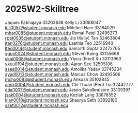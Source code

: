 # 2025W2-Skilltree
Jaques Fatmajaya 33203938
Kelly Li 33088047 klii0057@student.monash.edu
Mitchell Hare 33164029 mhar0085@student.monash.edu
Romal Patel 32496273 rpat0035@student.monash.edu
Jia (Kelly) Tan 32463804 jtan0276@student.monash.edu
Laetitia Teo 32516940  lteo0014@student.monash.edu 
Samarth Gupta 32472765 sgup0024@student.monash.edu
Steven Kaing 33155666 skai0008@student.monash.edu
Yiyou (Fred) Xu 33113963 yxuu0194@student.monash.edu
Aaron See 32505108 asee0014@student.monash.edu
Amolika Yadav 33745234 ayad0013@student.monash.edu
Marcus Chow 32493568 mcho0083@student.monash.edu
Ankush 35102845 aank0004@student.monash.edu
Chi Thuan (Ben) Tia 32442777 ctia0007@student.monash.edu
Jason Sakolkraisorn 33109397 jsak0004@student.monash.edu
Keziah Lang 33878552 klan0018@student.monash.edu
Shaurya Seth 33892180 sset0012@student.monash.edu
